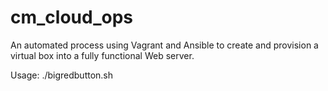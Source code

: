 # cm_cloud_ops

An automated process using Vagrant and Ansible to create and provision a virtual box into a fully functional Web server. 

Usage: ./bigredbutton.sh

